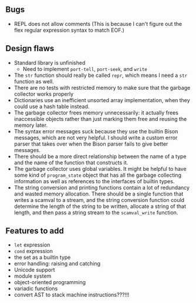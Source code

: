 ## Bugs
- REPL does not allow comments (This is because I can't figure out the flex regular expression syntax to match EOF.)


## Design flaws
- Standard library is unfinished
  - Need to implement `port-tell`, `port-seek`, and `write`
- The `str` function should really be called `repr`, which means I need a `str` function as well.
- There are no tests with restricted memory to make sure that the garbage collector works properly
- Dictionaries use an inefficient unsorted array implementation, when they could use a hash table instead.
- The garbage collector frees memory unnecessarily: it actually frees inaccessible objects rather than just marking them free and reusing the memory later.
- The syntax error messages suck because they use the builtin Bison messages, which are not very helpful. I should write a custom error parser that takes over when the Bison parser fails to give better messages.
- There should be a more direct relationship between the name of a type and the name of the function that constructs it.
- The garbage collector uses global variables. It might be helpful to have some kind of `program_state` object that has all the garbage collecting information as well as references to the interfaces of builtin types.
- The string conversion and printing functions contain a lot of redundancy and wasted memory allocation. There should be a single function that writes a scamval to a stream, and the string conversion function could determine the length of the string to be written, allocate a string of that length, and then pass a string stream to the `scamval_write` function.


## Features to add
- `let` expression
- `cond` expression
- the set as a builtin type
- error handling: raising and catching
- Unicode support
- module system
- object-oriented programming
- variadic functions
- convert AST to stack machine instructions???!!!

